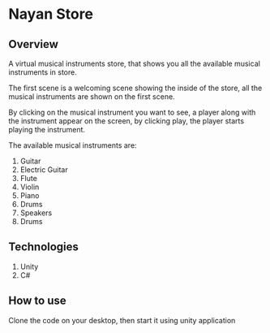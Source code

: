 # Nayan Store
## Overview
A virtual musical instruments store, that shows you all the available musical instruments in store. 

The first scene is a welcoming scene showing the inside of the store, all the musical instruments are shown on the first scene.

By clicking on the musical instrument you want to see, a player along with the instrument appear on the screen, by clicking play, the player starts playing the instrument.

The available musical instruments are:
1) Guitar
2) Electric Guitar
3) Flute
4) Violin
5) Piano
6) Drums
7) Speakers
8) Drums

## Technologies
1) Unity
2) C#

## How to use
Clone the code on your desktop, then start it using unity application